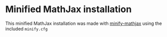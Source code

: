 # Minified MathJax installation

This minified MathJax installation was made with
[minify-mathjax](https://github.com/zackw/minify-mathjax)
using the included `minify.cfg`
